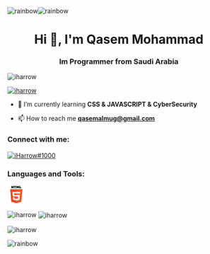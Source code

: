 ![rainbow](https://user-images.githubusercontent.com/105174892/169637581-7cad1a77-f394-47f0-90dc-ac1423fe2bef.gif)![rainbow](https://user-images.githubusercontent.com/105174892/169637581-7cad1a77-f394-47f0-90dc-ac1423fe2bef.gif)
<h1 align="center">Hi 👋, I'm Qasem Mohammad</h1>
<h3 align="center">Im Programmer from Saudi Arabia</h3>

<p align="left"> <img src="https://komarev.com/ghpvc/?username=iharrow&label=Profile%20views&color=0e75b6&style=flat" alt="iharrow" /> </p>

<p align="left"> <a href="https://github.com/ryo-ma/github-profile-trophy"><img src="https://github-profile-trophy.vercel.app/?username=iharrow" alt="iharrow" /></a> </p>

- 🌱 I’m currently learning **CSS & JAVASCRIPT & CyberSecurity**

- 📫 How to reach me **qasemalmug@gmail.com**

<h3 align="left">Connect with me:</h3>
<p align="left">
<a href="https://discord.gg/iHarrow#1000" target="blank"><img align="center" src="https://raw.githubusercontent.com/rahuldkjain/github-profile-readme-generator/master/src/images/icons/Social/discord.svg" alt="iHarrow#1000" height="30" width="40" /></a>
</p>

<h3 align="left">Languages and Tools:</h3>
<p align="left"> <a href="https://www.w3.org/html/" target="_blank" rel="noreferrer"> <img src="https://raw.githubusercontent.com/devicons/devicon/master/icons/html5/html5-original-wordmark.svg" alt="html5" width="40" height="40"/> </a> </p>

<p><img align="left" src="https://github-readme-stats.vercel.app/api/top-langs?username=iharrow&show_icons=true&locale=en&layout=compact" alt="iharrow" /></p>

<p>&nbsp;<img align="center" src="https://github-readme-stats.vercel.app/api?username=iharrow&show_icons=true&locale=en" alt="iharrow" /></p>

<p><img align="center" src="https://github-readme-streak-stats.herokuapp.com/?user=iharrow&" alt="iharrow" /></p>

![rainbow](https://user-images.githubusercontent.com/105174892/169637581-7cad1a77-f394-47f0-90dc-ac1423fe2bef.gif)
